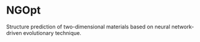 # NGOpt
Structure prediction of two-dimensional materials based on neural network-driven evolutionary technique.
